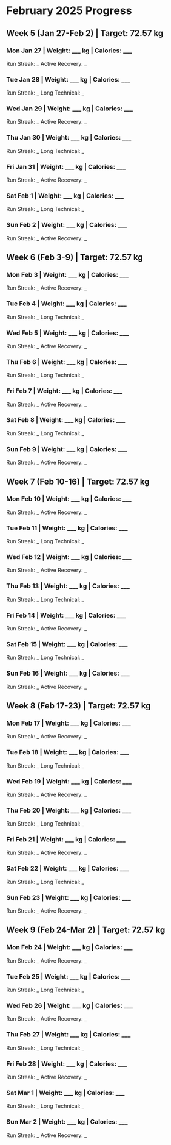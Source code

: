 # February 2025 Progress

## Week 5 (Jan 27-Feb 2) | Target: 72.57 kg

### Mon Jan 27 | Weight: ___ kg | Calories: ___
Run Streak: _
Active Recovery: _

### Tue Jan 28 | Weight: ___ kg | Calories: ___
Run Streak: _
Long Technical: _

### Wed Jan 29 | Weight: ___ kg | Calories: ___
Run Streak: _
Active Recovery: _

### Thu Jan 30 | Weight: ___ kg | Calories: ___
Run Streak: _
Long Technical: _

### Fri Jan 31 | Weight: ___ kg | Calories: ___
Run Streak: _
Active Recovery: _

### Sat Feb 1 | Weight: ___ kg | Calories: ___
Run Streak: _
Long Technical: _

### Sun Feb 2 | Weight: ___ kg | Calories: ___
Run Streak: _
Active Recovery: _

## Week 6 (Feb 3-9) | Target: 72.57 kg

### Mon Feb 3 | Weight: ___ kg | Calories: ___
Run Streak: _
Active Recovery: _

### Tue Feb 4 | Weight: ___ kg | Calories: ___
Run Streak: _
Long Technical: _

### Wed Feb 5 | Weight: ___ kg | Calories: ___
Run Streak: _
Active Recovery: _

### Thu Feb 6 | Weight: ___ kg | Calories: ___
Run Streak: _
Long Technical: _

### Fri Feb 7 | Weight: ___ kg | Calories: ___
Run Streak: _
Active Recovery: _

### Sat Feb 8 | Weight: ___ kg | Calories: ___
Run Streak: _
Long Technical: _

### Sun Feb 9 | Weight: ___ kg | Calories: ___
Run Streak: _
Active Recovery: _

## Week 7 (Feb 10-16) | Target: 72.57 kg

### Mon Feb 10 | Weight: ___ kg | Calories: ___
Run Streak: _
Active Recovery: _

### Tue Feb 11 | Weight: ___ kg | Calories: ___
Run Streak: _
Long Technical: _

### Wed Feb 12 | Weight: ___ kg | Calories: ___
Run Streak: _
Active Recovery: _

### Thu Feb 13 | Weight: ___ kg | Calories: ___
Run Streak: _
Long Technical: _

### Fri Feb 14 | Weight: ___ kg | Calories: ___
Run Streak: _
Active Recovery: _

### Sat Feb 15 | Weight: ___ kg | Calories: ___
Run Streak: _
Long Technical: _

### Sun Feb 16 | Weight: ___ kg | Calories: ___
Run Streak: _
Active Recovery: _

## Week 8 (Feb 17-23) | Target: 72.57 kg

### Mon Feb 17 | Weight: ___ kg | Calories: ___
Run Streak: _
Active Recovery: _

### Tue Feb 18 | Weight: ___ kg | Calories: ___
Run Streak: _
Long Technical: _

### Wed Feb 19 | Weight: ___ kg | Calories: ___
Run Streak: _
Active Recovery: _

### Thu Feb 20 | Weight: ___ kg | Calories: ___
Run Streak: _
Long Technical: _

### Fri Feb 21 | Weight: ___ kg | Calories: ___
Run Streak: _
Active Recovery: _

### Sat Feb 22 | Weight: ___ kg | Calories: ___
Run Streak: _
Long Technical: _

### Sun Feb 23 | Weight: ___ kg | Calories: ___
Run Streak: _
Active Recovery: _

## Week 9 (Feb 24-Mar 2) | Target: 72.57 kg

### Mon Feb 24 | Weight: ___ kg | Calories: ___
Run Streak: _
Active Recovery: _

### Tue Feb 25 | Weight: ___ kg | Calories: ___
Run Streak: _
Long Technical: _

### Wed Feb 26 | Weight: ___ kg | Calories: ___
Run Streak: _
Active Recovery: _

### Thu Feb 27 | Weight: ___ kg | Calories: ___
Run Streak: _
Long Technical: _

### Fri Feb 28 | Weight: ___ kg | Calories: ___
Run Streak: _
Active Recovery: _

### Sat Mar 1 | Weight: ___ kg | Calories: ___
Run Streak: _
Long Technical: _

### Sun Mar 2 | Weight: ___ kg | Calories: ___
Run Streak: _
Active Recovery: _
